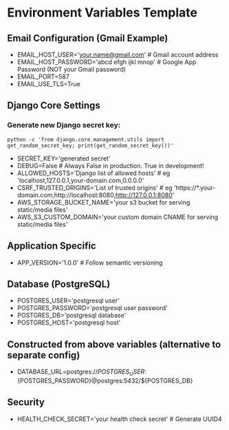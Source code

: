 # Environment Variables Template

## Email Configuration (Gmail Example)
- EMAIL_HOST_USER='your.name@gmail.com'  # Gmail account address
- EMAIL_HOST_PASSWORD='abcd efgh ijkl mnop'  # Google App Password (NOT your Gmail password)
- EMAIL_PORT=587
- EMAIL_USE_TLS=True

## Django Core Settings
### Generate new Django secret key: 
```
python -c 'from django.core.management.utils import get_random_secret_key; print(get_random_secret_key())'
```
- SECRET_KEY='generated secret'
- DEBUG=False  # Always False in production. True in development!
- ALLOWED_HOSTS='Django list of allowed hosts' # eg 'localhost,127.0.0.1,your-domain.com,0.0.0.0'
- CSRF_TRUSTED_ORIGINS='List of trusted origins' # eg  'https://*.your-domain.com,http://localhost:8080,http://127.0.0.1:8080'
- AWS_STORAGE_BUCKET_NAME='your s3 bucket for serving static/media files'
- AWS_S3_CUSTOM_DOMAIN='your custom domain CNAME for serving static/media files'


## Application Specific
- APP_VERSION='1.0.0'  # Follow semantic versioning

## Database (PostgreSQL)
- POSTGRES_USER='postgresql user'
- POSTGRES_PASSWORD='postgresql user password'
- POSTGRES_DB='postgresql database'
- POSTGRES_HOST='postgresql host'

## Constructed from above variables (alternative to separate config)
- DATABASE_URL=postgres://${POSTGRES_USER}:${POSTGRES_PASSWORD}@postgres:5432/${POSTGRES_DB}

## Security
- HEALTH_CHECK_SECRET='your health check secret'  # Generate UUID4
